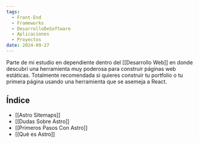 ```yaml
---
tags:
  - Front-End
  - Frameworks
  - DesarrolloDeSoftware
  - Aplicaciones
  - Proyectos
date: 2024-09-27
---
```

Parte de mi estudio en dependiente dentro del [[Desarrollo Web]] en donde descubrí una herramienta muy poderosa para construir páginas web estáticas. Totalmente recomendada si quieres construir tu portfolio o tu primera página usando una herramienta que se asemeja a React.

## Índice
- [[Astro Sitemaps]]
- [[Dudas Sobre Astro]]
- [[Primeros Pasos Con Astro]]
- [[Qué es Astro]]
